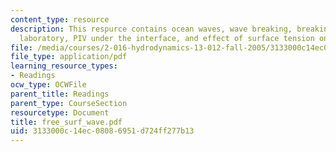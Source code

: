 ```yaml
---
content_type: resource
description: This respurce contains ocean waves, wave breaking, breaking wave in a
  laboratory, PIV under the interface, and effect of surface tension on wave profile.
file: /media/courses/2-016-hydrodynamics-13-012-fall-2005/3133000c14ec08086951d724ff277b13_free_surf_wave.pdf
file_type: application/pdf
learning_resource_types:
- Readings
ocw_type: OCWFile
parent_title: Readings
parent_type: CourseSection
resourcetype: Document
title: free_surf_wave.pdf
uid: 3133000c-14ec-0808-6951-d724ff277b13
---
```

